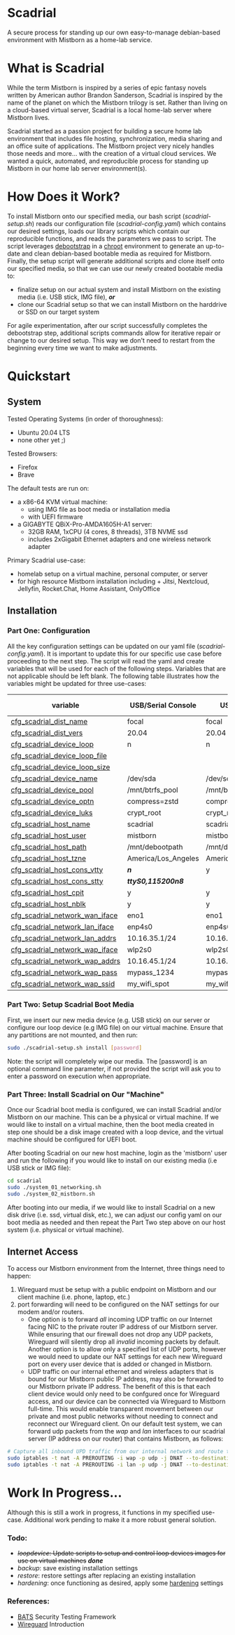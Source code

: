 # Scadrial

A secure process for standing up our own easy-to-manage debian-based environment with Mistborn as a home-lab service.
# What is Scadrial

While the term Mistborn is inspired by a series of epic fantasy novels written by American author Brandon Sanderson, Scadrial is inspired by the name of the planet on which the Mistborn trilogy is set. Rather than living on a cloud-based virtual server, Scadrial is a local home-lab server where Mistborn lives.

Scadrial started as a passion project for building a secure home lab environment that includes file hosting, synchronization, media sharing and an office suite of applications. The Mistborn project very nicely handles those needs and more... with the creation of a virtual cloud services. We wanted a quick, automated, and reproducible process for standing up Mistborn in our home lab server environment(s).

# How Does it Work?

To install Mistborn onto our specified media, our bash script (_scadrial-setup.sh_) reads our configuration file (_scadrial-config.yaml_) which contains our desired settings, loads our library scripts which contain our reproducible functions, and reads the parameters we pass to script. The script leverages [debootstrap][05] in a [chroot][04] environment to generate an up-to-date and clean debian-based bootable media as required for Mistborn. Finally, the setup script will generate additional scripts and clone itself onto our specified media, so that we can use our newly created bootable media to:  
* finalize setup on our actual system and install Mistborn on the existing media (i.e. USB stick, IMG file), _**or**_
* clone our Scadrial setup so that we can install Mistborn on the harddrive or SSD on our target system

For agile experimentation, after our script successfully completes the debootstrap step, additional scripts commands allow for iterative repair or change to our desired setup. This way we don't need to restart from the beginning every time we want to make adjustments.

# Quickstart

## System

Tested Operating Systems (in order of thoroughness):

* Ubuntu 20.04 LTS
* none other yet ;)

Tested Browsers:
* Firefox
* Brave

The default tests are run on:
* a x86-64 KVM virtual machine:
  - using IMG file as boot media or installation media
  - with UEFI firmware
* a GIGABYTE QBiX-Pro-AMDA1605H-A1 server: 
  - 32GB RAM, 1xCPU (4 cores, 8 threads), 3TB NVME ssd
  - includes 2xGigabit Ethernet adapters and one wireless network adapter

Primary Scadrial use-case: 
* homelab setup on a virtual machine, personal computer, or server
* for high resource Mistborn installation including + Jitsi, Nextcloud, Jellyfin, Rocket.Chat, Home Assistant, OnlyOffice

## Installation

### Part One: Configuration

All the key configuration settings can be updated on our yaml file (_scadrial-config.yaml_). It is important to update this for our specific use case before proceeding to the next step. The script will read the yaml and create variables that will be used for each of the following steps. Variables that are not applicable should be left blank. The following table illustrates how the variables might be updated for three use-cases:

variable | USB/Serial Console | USB/Monitor | Image/Virtual Machine
----- | ----- | ----- | -----
[cfg_scadrial_dist_name](a "Debian-based Distribiton Name") | focal | focal | focal 
[cfg_scadrial_dist_vers](a "Distribution Version Number") | 20.04 | 20.04 | 20.04
[cfg_scadrial_device_loop](a "Loop Device Desired. A file that acts as a block-based device. (i.e. ISO or IMG file)") | n | n | **_y_**
[cfg_scadrial_device_loop_file](a "Loop File Name") | | | **_scadrial.img_**
[cfg_scadrial_device_loop_size](a "Loop File Size") | | | **_8G_**
[cfg_scadrial_device_name](a "Device Name") | /dev/sda | /dev/sda | **_/dev/loop0_**
[cfg_scadrial_device_pool](a "Mount path for btrfs pool setup") | /mnt/btrfs_pool | /mnt/btrfs_pool | /mnt/btrfs_pool
[cfg_scadrial_device_optn](a "fstab parameters for btrfs filesystem") | compress=zstd | compress=zstd | compress=zstd
[cfg_scadrial_device_luks](a "Name of luks crypt device. Sequence number will be added to avoid duplicate values") | crypt_root | crypt_root | crypt_root
[cfg_scadrial_host_name](a "Hostname for the 'machine'") | scadrial | scadrial | scadrial
[cfg_scadrial_host_user](a "user for our machine. Note mistborn requires a user name 'mistborn'") | mistborn | mistborn | mistborn
[cfg_scadrial_host_path](a "Mount path for our chroot jail") | /mnt/debootpath | /mnt/debootpath | /mnt/debootpath
[cfg_scadrial_host_tzne](a "Our local time zone") | America/Los_Angeles | America/Los_Angeles | America/Los_Angeles
[cfg_scadrial_host_cons_vtty](a "Virtual Console desired") | **_n_** | y | y
[cfg_scadrial_host_cons_stty](a "Serial Console settings. Serial console will not be configured if left blank.") | **_ttyS0,115200n8_** | |
[cfg_scadrial_host_cpit](a "Mistborn Cockpit installation desired") | y | y | y
[cfg_scadrial_host_nblk](a "nouveau driver should be blocked") | y | y | y
[cfg_scadrial_network_wan_iface](a "Interface name for WAN device (i.e internet access). Must use the name from our machine.") | eno1 | eno1 | eno1
[cfg_scadrial_network_lan_iface](a "Interface name for LAN device (i.e. local access). Must use the name from our machine") | enp4s0 | enp4s0 | enp4s0
[cfg_scadrial_network_lan_addrs](a "DHCPv4 address range for our LAN") | 10.16.35.1/24 | 10.16.35.1/24 | 10.16.35.1/24
[cfg_scadrial_network_wap_iface](a "Interface name for our Wireless Access Point. Must use the name from our machine") | wlp2s0 | wlp2s0 | wlp2s0
[cfg_scadrial_network_wap_addrs](a "DHCPv4 address range for our WAP") | 10.16.45.1/24 | 10.16.45.1/24 | 10.16.45.1/24
[cfg_scadrial_network_wap_pass](a "WAP passphrase") | mypass_1234 | mypass_1234 | mypass_1234
[cfg_scadrial_network_wap_ssid](a "WAP SSID Name") | my_wifi_spot | my_wifi_spot | my_wifi_spot

### Part Two: Setup Scadrial Boot Media

First, we insert our new media device (e.g. USB stick) on our server or configure our loop device (e.g IMG file) on our virtual machine. Ensure that any partitions are not mounted, and then run:

``` bash
sudo ./scadrial-setup.sh install [password]
```

Note: the script will completely wipe our media. The [password] is an optional command line parameter, if not provided the script will ask you to enter a password on execution when appropriate.

### Part Three: Install Scadrial on Our "Machine"

Once our Scadrial boot media is configured, we can install Scadrial and/or Mistborn on our machine. This can be a physical or virtual machine. If we would like to install on a virtual machine, then the boot media created in step one should be a disk image created with a loop device, and the virtual machine should be configured for UEFI boot.

After booting Scadrial on our new host machine, login as the 'mistborn' user and run the following if you would like to install on our existing media (i.e USB stick or IMG file):

``` bash
cd scadrial
sudo ./system_01_networking.sh
sudo ./system_02_mistborn.sh
```

After booting into our media, if we would like to install Scadrial on a new disk drive (i.e. ssd, virtual disk, etc.), we can adjust our config yaml on our boot media as needed and then repeat the Part Two step above on our host system (i.e. physical or virtual machine).

## Internet Access

To access our Mistborn environment from the Internet, three things need to happen:
1. Wireguard must be setup with a public endpoint on Mistborn and our client machine (i.e. phone, laptop, etc.)
2. port forwarding will need to be configured on the NAT settings for our modem and/or routers.
    - One option is to forward _all_ incoming UDP traffic on our Internet facing NIC to the private router IP address of our Mistborn server. While ensuring that our firewall does not drop any UDP packets, Wireguard will silently drop all _invalid_ incoming packets by default. Another option is to allow only a specified list of UDP ports, however we would need to update our NAT settings for each new Wireguard port on every user device that is added or changed in Mistborn.
    - UDP traffic on our internal ethernet and wireless adapters that is bound for our Mistborn public IP address, may also be forwarded to our Mistborn private IP address. The benefit of this is that each client device would only need to be confgured once for Wireguard access, and our device can be connected via Wireguard to Mistborn full-time. This would enable transparent movement between our private and most public networks without needing to connect and reconnect our Wireguard client. On our default test system, we can forward udp packets from the _wap_ and _lan_ interfaces to our scadrial server (IP address on our router) that contains Mistborn, as follows:

``` bash
# Capture all inbound UPD traffic from our internal network and route to our scadrial server (i.e. 10.10.10.12)
sudo iptables -t nat -A PREROUTING -i wap -p udp -j DNAT --to-destination 10.10.10.12
sudo iptables -t nat -A PREROUTING -i lan -p udp -j DNAT --to-destination 10.10.10.12
```

# Work In Progress...

Although this is still a work in progress, it functions in my specified use-case. Additional work pending to make it a more robust general solution.

### Todo:
* ~~_loopdevice_: Update scripts to setup and control loop devices images for use on virtual machines~~ **_done_**
* _backup_: save existing installation settings
* _restore_: restore settings after replacing an existing installation 
* _hardening_: once functioning as desired, apply some [hardening][01] settings

### References:
* [BATS][02] Security Testing Framework
* [Wireguard][03] Introduction

[01]: https://github.com/konstruktoid/hardening "Ubuntu Hardening by konstruktoid"
[02]: https://github.com/sstephenson/bats "Bash Automated Testing System"
[03]: https://www.thomas-krenn.com/en/wiki/Wireguard_Basics " Wireguard Basics"
[04]: https://wiki.archlinux.org/index.php/Chroot "Chroot Jails"
[05]: https://wiki.debian.org/Debootstrap "Debian Debootstrap"